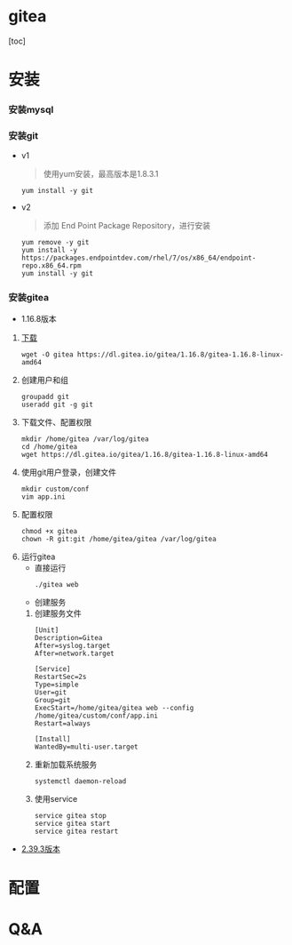 # gitea


[toc]
# 安装
### 安装mysql
### 安装git
- v1 
	> 使用yum安装，最高版本是1.8.3.1
	```shell
	yum install -y git
	```
- v2
	> 添加 End Point Package Repository，进行安装
	```shell
	yum remove -y git
	yum install -y https://packages.endpointdev.com/rhel/7/os/x86_64/endpoint-repo.x86_64.rpm
	yum install -y git
	```
### 安装gitea
- 1.16.8版本
1. [下载]( https://dl.gitea.io/gitea)
	```shell
	wget -O gitea https://dl.gitea.io/gitea/1.16.8/gitea-1.16.8-linux-amd64
	```
2. 创建用户和组
	```shell
	groupadd git
	useradd git -g git
	```
3. 下载文件、配置权限
	```shell
	mkdir /home/gitea /var/log/gitea
	cd /home/gitea
	wget https://dl.gitea.io/gitea/1.16.8/gitea-1.16.8-linux-amd64
	```
4. 使用git用户登录，创建文件
	```shell
	mkdir custom/conf
	vim app.ini
	```
5. 配置权限
	```shell
	chmod +x gitea
	chown -R git:git /home/gitea/gitea /var/log/gitea
	```
6. 运行gitea
	- 直接运行
		```shell
		./gitea web
		```
	- 创建服务
	1. 创建服务文件
		```
		[Unit]
		Description=Gitea
		After=syslog.target
		After=network.target
		
		[Service]
		RestartSec=2s
		Type=simple
		User=git
		Group=git
		ExecStart=/home/gitea/gitea web --config /home/gitea/custom/conf/app.ini
		Restart=always
		
		[Install]
		WantedBy=multi-user.target
		```
	2. 重新加载系统服务
		```shell
		systemctl daemon-reload
		```
	3. 使用service
		```shell
		service gitea stop
		service gitea start
		service gitea restart
		```
- [2.39.3版本](https://docs.gitea.com/zh-cn/installation/install-from-binary)
# 配置


# Q&A
